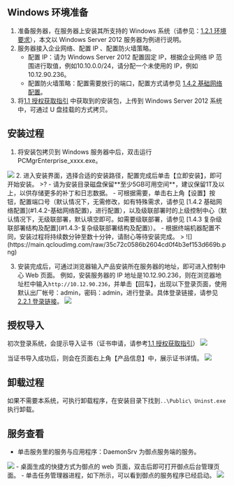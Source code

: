 ## Windows 环境准备
1. 准备服务器，在服务器上安装其所支持的 Windows 系统（请参见：[1.2.1 环境要求](#1.2.1-环境要求)），本文以 Windows Server 2012 服务器为例进行说明。
2. 服务器接入企业网络、配置 IP 、配置防火墙策略。
	- 配置 IP：请为 Windows Server 2012 配置固定 IP，根据企业网络 IP 范围进行取值，例如10.10.0.0/24，请分配一个未使用的 IP，例如10.12.90.236。
	- 配置防火墙策略：配置需要放行的端口，配置方式请参见 [1.4.2 基础网络配置](#1.4.2-基础网络配置)。
3. 将[1.1 授权获取指引](#1.1-授权获取指引)  中获取到的安装包，上传到 Windows Server 2012 系统中，可通过 U 盘挂载的方式拷贝。

## 安装过程
1. 将安装包拷贝到 Windows 服务器中后，双击运行 PCMgrEnterprise_xxxx.exe。
<img src="https://main.qcloudimg.com/raw/aa44a0c0d58a0b19f07b9d9346ae60ac.png" />
2. 进入安装界面，选择合适的安装路径，配置完成后单击【立即安装】，即可开始安装。
	>?
	- 请为安装目录磁盘保留**至少5GB可用空间**，建议保留1T及以上，以供存储更多的补丁和日志数据。
	- 可根据需要，单击右上角【设置】按钮，配置端口号（默认情况下，无需修改，如有特殊需求，请参见 [1.4.2 基础网络配置](#1.4.2-基础网络配置)，进行配置），以及级联部署时的上级控制中心（默认情况下，无级联部署，默认填空即可。如需要级联部署，请参见 [1.4.3 复杂级联部署结构及配置](#1.4.3-复杂级联部署结构及配置)）。
	- 根据终端机器配置不同，安装过程将持续数分钟至数十分钟，请耐心等待安装完成。
>
![](https://main.qcloudimg.com/raw/35c72c0586b2604cd0f4b3ef153d669b.png)

3. 安装完成后，可通过浏览器输入产品安装所在服务器的地址，即可进入控制中心 Web 页面。
例如，安装服务器的 IP 地址是10.12.90.236，则在浏览器地址栏中输入`http://10.12.90.236`，并单击【回车】，出现以下登录页面，使用默认出厂帐号：admin，密码：admin，进行登录。具体登录链接，请参见 [2.2.1 登录链接](#2.2.1-登录链接)。
![](https://main.qcloudimg.com/raw/c057bc120491a3508a09e1db9d7a9eb5.png)

## 授权导入
初次登录系统，会提示导入证书（证书申请，请参考[1.1 授权获取指引](#1.1-授权获取指引)）
![](https://main.qcloudimg.com/raw/8d01ead486b3d0abd8a28868834132d6.png)

当证书导入成功后，则会在页面右上角【产品信息】中，展示证书详情。
![](https://main.qcloudimg.com/raw/ac5d5772bfad2af141402cbbbc6ee2f1.png)
## 卸载过程

如果不需要本系统，可执行卸载程序，在安装目录下找到`..\Public\ Uninst.exe`执行卸载。

## 服务查看

- 单击服务里的服务与应用程序：DaemonSrv 为御点服务端的服务。
<img src="https://main.qcloudimg.com/raw/eb4c4765eed370cd97eadf8329da8d42.png"  />
- 桌面生成的快捷方式为御点的 web 页面，双击后即可打开御点后台管理页面。
- 单击任务管理器进程，如下所示，可以看到御点的服务程序已经启动。
<img src="https://main.qcloudimg.com/raw/edcedfc3a617393466e34cc71db0c96e.png"  />